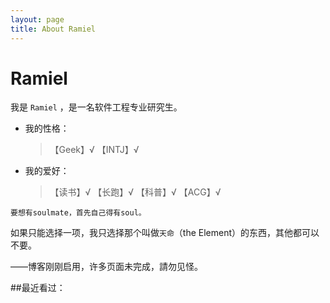 ```yaml
---
layout: page
title: About Ramiel
---
```

# Ramiel

我是 `Ramiel` ，是一名软件工程专业研究生。

* 我的性格：
	
	> 【Geek】√
	> 【INTJ】√

* 我的爱好：

	> 【读书】√
	> 【长跑】√
	> 【科普】√
	> 【ACG】√

`要想有soulmate，首先自己得有soul。`

如果只能选择一项，我只选择那个叫做`天命`（the Element）的东西，其他都可以不要。

——博客刚刚启用，许多页面未完成，請勿见怪。


##最近看过：

<script type="text/javascript" src="http://www.douban.com/service/badge/LeiZhang/?show=collection&amp;n=15&amp;columns=5&amp;picsize=medium&amp;hidelogo=yes&amp;hideself=yes&amp;cat=book" ></script>

<div id="disqus_container"> 
    <div id="disqus_thread"></div>
</div> 

<script type="text/javascript">
    window.disqus_shortname = 'ramiel'; // required: replace example with your forum shortname
    $.getScript('http://' + disqus_shortname + '.disqus.com/embed.js');
</script>


